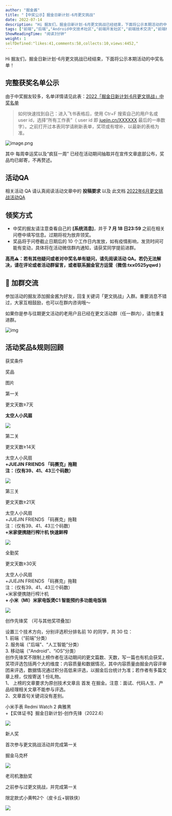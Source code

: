 ```yaml
---
author: "掘金酱"
title: "【中奖公示】掘金日新计划-6月更文挑战"
date: 2022-07-14
description: "Hi 掘友们，掘金日新计划-6月更文挑战已经结束，下面将公示本期活动的中奖名单，快来看看你完成了哪些关卡？"
tags: ["前端","后端","Android中文技术社区","前端开发社区","前端技术交流","前端框架教程","JavaScript 学习资源","CSS 技巧与最佳实践","HTML5 最新动态","前端工程师职业发展","开源前端项目","前端技术趋势"]
ShowReadingTime: "阅读3分钟"
weight: 1
selfDefined:"likes:41,comments:58,collects:10,views:4452,"
---
```

Hi 掘友们，掘金日新计划-6月更文挑战已经结束，下面将公示本期活动的中奖名单！

完整获奖名单公示
--------

由于中奖掘友较多，名单详情请见此表：[2022「掘金日新计划·6月更文挑战」中奖名单](https://bytedance.feishu.cn/sheets/shtcnFjNgApHtggkh28k5c7mDmg "https://bytedance.feishu.cn/sheets/shtcnFjNgApHtggkh28k5c7mDmg")

> 如何快速找到自己：进入飞书表格后，使用 Ctr+F 搜索自己的用户名或 user id，选择“所有工作表”（ user id 即 [juejin.cn/XXXXXX](https://juejin.cn/XXXXXX "https://juejin.cn/XXXXXX") 最后的一串数字）。之前打开过本表同学请刷新表单，奖项或有增补，以最新的表格为准。

![image.png](/images/jueJin/b8ad4cc6e13b45f.png)

其中 每周幸运奖以及“疯狂一周” 已经在活动期间抽取并在宣传文章底部公布，奖品均已邮寄，不再赘述。

活动QA
----

相关活动 QA 请认真阅读活动文章中的 **投稿要求** 以及 此文档 [2022年6月更文挑战活动QA](https://bytedance.feishu.cn/docx/doxcnQ3QbAs7XiTNVbXoG1GpwOY "https://bytedance.feishu.cn/docx/doxcnQ3QbAs7XiTNVbXoG1GpwOY")

领奖方式
----

*   中奖的掘友请注意查看自己的 **\[系统消息\]**，并于 **7 月 18 日23:59** 之前在相关问卷中填写信息。过期将视为放弃领奖。
*   奖品将于问卷截止日期后的 10 个工作日内发放，如有疫情影响，发货时间可能有变动，具体将在活动微信群内通知，请获奖同学提前进群。

**高亮⚠️：若有其他疑问或者对中奖名单有疑问，请先阅读活动 QA。若仍无法解决，请在评论或者活动群留言，或者联系掘金官方运营（微信:txx0525yqwd )**

👥 加群交流
-------

参加活动的掘友添加掘金酱为好友，回复关键词「更文挑战」入群。重要消息不错过，大家互相鼓励，也可以在群内咨询哦～

如果你是参与往期更文活动的老用户且已经在更文活动群（任一群内），请勿重复进群。

![img](/images/jueJin/f3caf271506b4d1.png)

活动奖品&规则回顾
---------

获奖条件

奖品

图片

第一关

更文天数≥7天

**太空人小风扇**

![](/images/jueJin/63bdcb12dfee4f6.png)

第二关

更文天数≥14天

太空人小风扇  
**+JUEJIN FRIENDS 「码赛克」拖鞋  
注：（仅有39、41、43三个码数）**

![](/images/jueJin/606cdabc191a495.png)

第三关

更文天数≥21天

太空人小风扇  
+JUEJIN FRIENDS 「码赛克」拖鞋  
注：（仅有39、41、43三个码数）  
**+米家便携随行榨汁机 快速鲜榨**

![](/images/jueJin/965623e5341048a.png)

全勤奖

更文天数≥30天

太空人小风扇  
+JUEJIN FRIENDS 「码赛克」拖鞋  
注：（仅有39、41、43三个码数）  
+米家便携随行榨汁机  
**\+ 小米（MI）米家电饭煲C1 智能预约多功能电饭锅**

![](/images/jueJin/0d0499652626466.png)

创作先锋奖 （可与其他奖项叠加）

设置三个技术方向，分别评选积分排名前 10 的同学，共 30 位：  
1\. 前端（“前端”分类）  
2\. 服务端（"后端"、“人工智能”分类）  
3\. 移动端（“Android”、“iOS”分类）  
创作先锋奖不限制上榜作者在活动期间的更文篇数、天数，写一篇也有机会获奖，奖项评选包括两个大的维度：内容质量和数据情况，其中内容质量由掘金内容评审团来评选，数据情况通过积分高低来评选，以掘金后台统计为准；若作者有多篇文章上榜，仅按寄送 1 份礼物。  
1、 上榜的文章要求为原创技术文章且 首发 在掘金。注意：面试、代码人生、产品经理相关文章不能参与评选。  
2、文章首句关键词没有差别。

小米手表 Redmi Watch 2 典雅黑  
+【实体证书】掘金日新计划-创作先锋（2022.6）

![](/images/jueJin/befee9e2e07f40c.png)

新人奖

首次参与更文挑战活动并完成第一关

掘金马克杯

![](/images/jueJin/522265c2076549a.png)

老司机激励奖

之前参与过更文挑战，并完成第一关

限定款式小黄鸭2个（皮卡丘+钢铁侠）

![](/images/jueJin/0715227abe004f2.png)